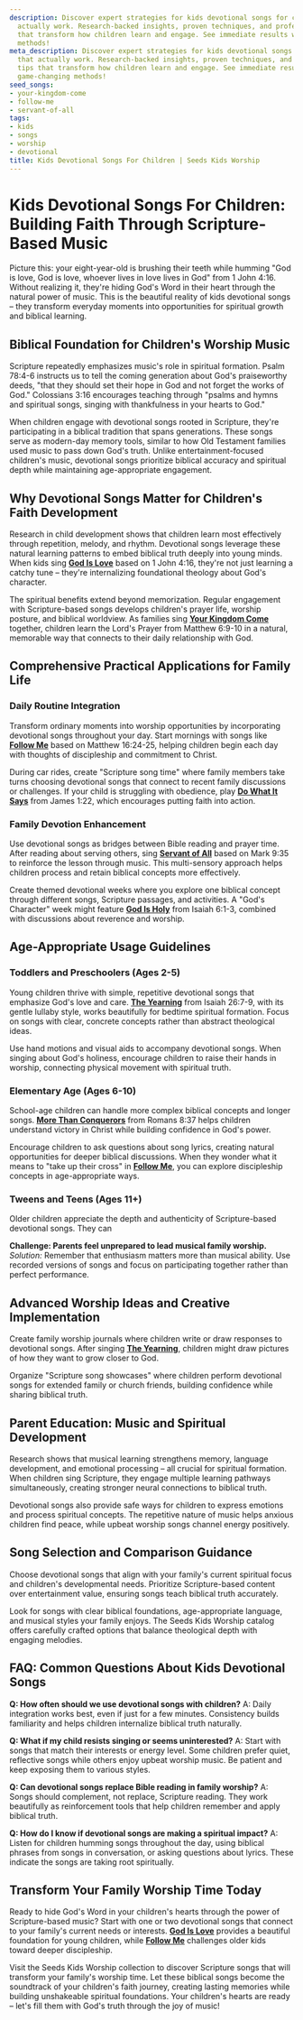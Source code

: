 ```yaml
---
description: Discover expert strategies for kids devotional songs for children that
  actually work. Research-backed insights, proven techniques, and professional tips
  that transform how children learn and engage. See immediate results with these game-changing
  methods!
meta_description: Discover expert strategies for kids devotional songs for children
  that actually work. Research-backed insights, proven techniques, and professional
  tips that transform how children learn and engage. See immediate results with these
  game-changing methods!
seed_songs:
- your-kingdom-come
- follow-me
- servant-of-all
tags:
- kids
- songs
- worship
- devotional
title: Kids Devotional Songs For Children | Seeds Kids Worship
---
```

# Kids Devotional Songs For Children: Building Faith Through Scripture-Based Music

Picture this: your eight-year-old is brushing their teeth while humming "God is love, God is love, whoever lives in love lives in God" from 1 John 4:16. Without realizing it, they're hiding God's Word in their heart through the natural power of music. This is the beautiful reality of kids devotional songs – they transform everyday moments into opportunities for spiritual growth and biblical learning.

## Biblical Foundation for Children's Worship Music

Scripture repeatedly emphasizes music's role in spiritual formation. Psalm 78:4-6 instructs us to tell the coming generation about God's praiseworthy deeds, "that they should set their hope in God and not forget the works of God." Colossians 3:16 encourages teaching through "psalms and hymns and spiritual songs, singing with thankfulness in your hearts to God."

When children engage with devotional songs rooted in Scripture, they're participating in a biblical tradition that spans generations. These songs serve as modern-day memory tools, similar to how Old Testament families used music to pass down God's truth. Unlike entertainment-focused children's music, devotional songs prioritize biblical accuracy and spiritual depth while maintaining age-appropriate engagement.

## Why Devotional Songs Matter for Children's Faith Development

Research in child development shows that children learn most effectively through repetition, melody, and rhythm. Devotional songs leverage these natural learning patterns to embed biblical truth deeply into young minds. When kids sing **[God Is Love](https://seedskidsworship.com/product/god-is-love-1-john-416/)** based on 1 John 4:16, they're not just learning a catchy tune – they're internalizing foundational theology about God's character.

The spiritual benefits extend beyond memorization. Regular engagement with Scripture-based songs develops children's prayer life, worship posture, and biblical worldview. As families sing **[Your Kingdom Come](https://seedskidsworship.com/product/your-kingdom-come-matthew-69-10-esv/)** together, children learn the Lord's Prayer from Matthew 6:9-10 in a natural, memorable way that connects to their daily relationship with God.

## Comprehensive Practical Applications for Family Life

### Daily Routine Integration

Transform ordinary moments into worship opportunities by incorporating devotional songs throughout your day. Start mornings with songs like **[Follow Me](https://seedskidsworship.com/product/follow-me-matthew-1624-25/)** based on Matthew 16:24-25, helping children begin each day with thoughts of discipleship and commitment to Christ.

During car rides, create "Scripture song time" where family members take turns choosing devotional songs that connect to recent family discussions or challenges. If your child is struggling with obedience, play **[Do What It Says](https://seedskidsworship.com/product/do-what-it-says-james-122-2/)** from James 1:22, which encourages putting faith into action.

### Family Devotion Enhancement

Use devotional songs as bridges between Bible reading and prayer time. After reading about serving others, sing **[Servant of All](https://seedskidsworship.com/product/servant-of-all-mark-935/)** based on Mark 9:35 to reinforce the lesson through music. This multi-sensory approach helps children process and retain biblical concepts more effectively.

Create themed devotional weeks where you explore one biblical concept through different songs, Scripture passages, and activities. A "God's Character" week might feature **[God Is Holy](https://seedskidsworship.com/product/god-is-holy-isaiah-611-3/)** from Isaiah 6:1-3, combined with discussions about reverence and worship.

## Age-Appropriate Usage Guidelines

### Toddlers and Preschoolers (Ages 2-5)

Young children thrive with simple, repetitive devotional songs that emphasize God's love and care. **[The Yearning](https://seedskidsworship.com/product/the-yearning-isaiah-267-9/)** from Isaiah 26:7-9, with its gentle lullaby style, works beautifully for bedtime spiritual formation. Focus on songs with clear, concrete concepts rather than abstract theological ideas.

Use hand motions and visual aids to accompany devotional songs. When singing about God's holiness, encourage children to raise their hands in worship, connecting physical movement with spiritual truth.

### Elementary Age (Ages 6-10)

School-age children can handle more complex biblical concepts and longer songs. **[More Than Conquerors](https://seedskidsworship.com/product/more-than-conquerors-romans-837/)** from Romans 8:37 helps children understand victory in Christ while building confidence in God's power.

Encourage children to ask questions about song lyrics, creating natural opportunities for deeper biblical discussions. When they wonder what it means to "take up their cross" in **[Follow Me](https://seedskidsworship.com/product/follow-me-matthew-1624-25/)**, you can explore discipleship concepts in age-appropriate ways.

### Tweens and Teens (Ages 11+)

Older children appreciate the depth and authenticity of Scripture-based devotional songs. They can

**Challenge: Parents feel unprepared to lead musical family worship.**
*Solution:* Remember that enthusiasm matters more than musical ability. Use recorded versions of songs and focus on participating together rather than perfect performance.

## Advanced Worship Ideas and Creative Implementation

Create family worship journals where children write or draw responses to devotional songs. After singing **[The Yearning](https://seedskidsworship.com/product/the-yearning-isaiah-267-9/)**, children might draw pictures of how they want to grow closer to God.

Organize "Scripture song showcases" where children perform devotional songs for extended family or church friends, building confidence while sharing biblical truth.

## Parent Education: Music and Spiritual Development

Research shows that musical learning strengthens memory, language development, and emotional processing – all crucial for spiritual formation. When children sing Scripture, they engage multiple learning pathways simultaneously, creating stronger neural connections to biblical truth.

Devotional songs also provide safe ways for children to express emotions and process spiritual concepts. The repetitive nature of music helps anxious children find peace, while upbeat worship songs channel energy positively.

## Song Selection and Comparison Guidance

Choose devotional songs that align with your family's current spiritual focus and children's developmental needs. Prioritize Scripture-based content over entertainment value, ensuring songs teach biblical truth accurately.

Look for songs with clear biblical foundations, age-appropriate language, and musical styles your family enjoys. The Seeds Kids Worship catalog offers carefully crafted options that balance theological depth with engaging melodies.

## FAQ: Common Questions About Kids Devotional Songs

**Q: How often should we use devotional songs with children?**
A: Daily integration works best, even if just for a few minutes. Consistency builds familiarity and helps children internalize biblical truth naturally.

**Q: What if my child resists singing or seems uninterested?**
A: Start with songs that match their interests or energy level. Some children prefer quiet, reflective songs while others enjoy upbeat worship music. Be patient and keep exposing them to various styles.

**Q: Can devotional songs replace Bible reading in family worship?**
A: Songs should complement, not replace, Scripture reading. They work beautifully as reinforcement tools that help children remember and apply biblical truth.

**Q: How do I know if devotional songs are making a spiritual impact?**
A: Listen for children humming songs throughout the day, using biblical phrases from songs in conversation, or asking questions about lyrics. These indicate the songs are taking root spiritually.

## Transform Your Family Worship Time Today

Ready to hide God's Word in your children's hearts through the power of Scripture-based music? Start with one or two devotional songs that connect to your family's current needs or interests. **[God Is Love](https://seedskidsworship.com/product/god-is-love-1-john-416/)** provides a beautiful foundation for young children, while **[Follow Me](https://seedskidsworship.com/product/follow-me-matthew-1624-25/)** challenges older kids toward deeper discipleship.

Visit the Seeds Kids Worship collection to discover Scripture songs that will transform your family's worship time. Let these biblical songs become the soundtrack of your children's faith journey, creating lasting memories while building unshakeable spiritual foundations. Your children's hearts are ready – let's fill them with God's truth through the joy of music!

<script type="application/ld+json">
{
  "@context": "https://schema.org",
  "@type": "Article",
  "headline": "Kids Devotional Songs For Children",
  "author": {
    "@type": "Organization",
    "name": "Seeds Kids Worship"
  },
  "publisher": {
    "@type": "Organization",
    "name": "Seeds Kids Worship",
    "logo": {
      "@type": "ImageObject",
      "url": "https://seedskidsworship.com/logo.png"
    }
  },
  "datePublished": "2025-09-05T11:20:20.924727",
  "dateModified": "2025-09-05T11:20:20.924747",
  "description": "Discover expert strategies for kids devotional songs for children that actually work. Research-backed insights, proven techniques, and professional tips that tr",
  "mainEntityOfPage": {
    "@type": "WebPage",
    "@id": "https://seedskidsworship.com/activities/kids-devotional-songs-for-children/"
  }
}
</script>

<script type="application/ld+json">
{
  "@context": "https://schema.org",
  "@type": "Product",
  "name": "Your Kingdom Come",
  "description": "Prayer song teaching the Lord's Prayer from Matthew 6:9-10",
  "url": "https://seedskidsworship.com/product/your-kingdom-come-matthew-69-10-esv/",
  "brand": {
    "@type": "Brand",
    "name": "Seeds Kids Worship"
  },
  "category": "Children's Christian Music",
  "album": "Sing God's Word"
}
</script>

<script type="application/ld+json">
{
  "@context
